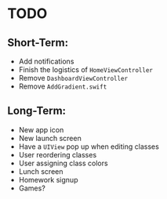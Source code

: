 TODO
====

Short-Term:
-----------
*  Add notifications
*  Finish the logistics of `HomeViewController`
*  Remove `DashboardViewController`
*  Remove `AddGradient.swift` 

Long-Term:
----------
*  New app icon
*  New launch screen
*  Have a `UIView` pop up when editing classes
*  User reordering classes
*  User assigning class colors
*  Lunch screen
*  Homework signup
*  Games?
